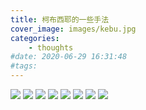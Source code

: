 ```yaml
---
title: 柯布西耶的一些手法
cover_image: images/kebu.jpg
categories:
    - thoughts
#date: 2020-06-29 16:31:48
#tags:
---
```

![](/imgs/shougao1.png)
![](/imgs/shougao2.png)
![](/imgs/shougao3.png)
![](/imgs/shougao4.png)
![](/imgs/shougao5.png)
![](/imgs/shougao6.png)
![](/imgs/shougao7.png)
![](/imgs/shougao8.png)
